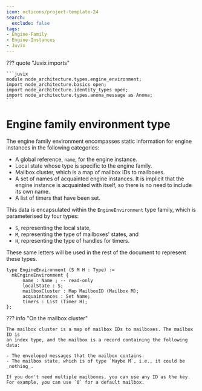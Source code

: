 ```yaml
---
icon: octicons/project-template-24
search:
  exclude: false
tags:
- Engine-Family
- Engine-Instances
- Juvix
---
```


??? quote "Juvix imports"

    ```juvix
    module node_architecture.types.engine_environment;
    import node_architecture.basics open;
    import node_architecture.identity_types open;
    import node_architecture.types.anoma_message as Anoma;
    ```

# Engine family environment type

The engine family environment encompasses static information for engine
instances in the following categories:

- A global reference, `name`, for the engine instance.
- Local state whose type is specific to the engine family.
- Mailbox cluster, which is a map of mailbox IDs to mailboxes.
- A set of names of acquainted engine instances. It is implicit that the engine
  instance is acquainted with itself, so there is no need to include its own
  name.
- A list of timers that have been set.

This data is encapsulated within the `EngineEnvironment` type family, which is
parameterised by four types:

- `S`, representing the local state,
- `M`, representing the type of mailboxes' states, and
- `H`, representing the type of handles for timers.

These same letters will be used in the rest of the document to represent these
types.

```juvix
type EngineEnvironment (S M H : Type) :=
  mkEngineEnvironment {
      name : Name ; -- read-only
      localState : S;
      mailboxCluster : Map MailboxID (Mailbox M);
      acquaintances : Set Name;
      timers : List (Timer H);
};
```

??? info "On the mailbox cluster"

    The mailbox cluster is a map of mailbox IDs to mailboxes. The mailbox ID is
    an index type, and the mailbox is a record containing the following data:

    - The enveloped messages that the mailbox contains.
    - The mailbox state, which is of type `Maybe M`, i.e., it could be
    _nothing_.

    If you don't need multiple mailboxes, you can use any ID as the key.
    For example, you can use `0` for a default mailbox.
